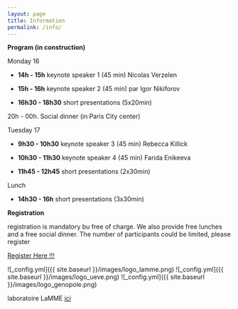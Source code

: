 ```yaml
---
layout: page
title: Information
permalink: /info/
---
```


**Program (in construction)**

Monday 16

- **14h - 15h**	keynote speaker 1 (45 min) Nicolas Verzelen

- **15h - 16h** keynote speaker 2 (45 min) par Igor Nikiforov

- **16h30 - 18h30** short presentations (5x20min)

20h - 00h. Social dinner (in Paris City center)

Tuesday 17

- **9h30 - 10h30**	keynote speaker 3 (45 min) Rebecca Killick

- **10h30 - 11h30**	keynote speaker 4 (45 min) Farida Enikeeva

- **11h45 - 12h45**	short presentations (2x30min)

Lunch

-  **14h30 - 16h**	short presentations (3x30min)


**Registration**

registration is mandatory bu free of charge.
We also provide free lunches and a free social dinner. The number of participants could be limited, please register 

[Register Here !!!](https://docs.google.com/forms/d/1s3eGe7urbe5-xfgj5gp-JfJ5RbTOnoXZOqPY3L-gdWA/edit)

![_config.yml]({{ site.baseurl }}/images/logo_lamme.png)
![_config.yml]({{ site.baseurl }}/images/logo_ueve.png)
![_config.yml]({{ site.baseurl }}/images/logo_genopole.png)

laboratoire LaMME [ici](http://www.math-evry.cnrs.fr/doku.php)

